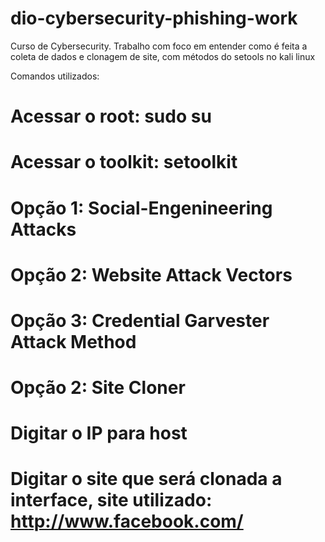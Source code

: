 # dio-cybersecurity-phishing-work
Curso de Cybersecurity. Trabalho com foco em entender como é feita a coleta de dados e clonagem de site, com métodos do setools no kali linux

Comandos utilizados: 

# Acessar o root: sudo su
# Acessar o toolkit: setoolkit
# Opção 1:  Social-Engenineering Attacks
# Opção 2:  Website Attack Vectors
# Opção 3:  Credential Garvester Attack Method
# Opção 2:  Site Cloner
# Digitar o IP para host
# Digitar o site que será clonada a interface, site utilizado: http://www.facebook.com/

